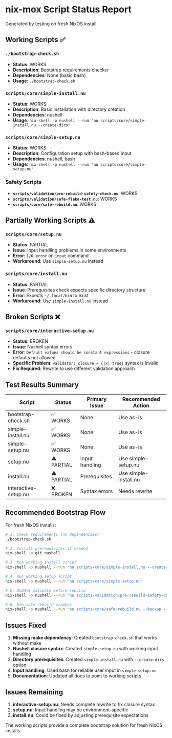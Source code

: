 # nix-mox Script Status Report

Generated by testing on fresh NixOS install.

## Working Scripts ✅

### `./bootstrap-check.sh`
- **Status**: WORKS
- **Description**: Bootstrap requirements checker
- **Dependencies**: None (basic bash)
- **Usage**: `./bootstrap-check.sh`

### `scripts/core/simple-install.nu`
- **Status**: WORKS
- **Description**: Basic installation with directory creation
- **Dependencies**: nushell
- **Usage**: `nix-shell -p nushell --run "nu scripts/core/simple-install.nu --create-dirs"`

### `scripts/core/simple-setup.nu`
- **Status**: WORKS
- **Description**: Configuration setup with bash-based input
- **Dependencies**: nushell, bash
- **Usage**: `nix-shell -p nushell --run "nu scripts/core/simple-setup.nu"`

### Safety Scripts
- **`scripts/validation/pre-rebuild-safety-check.nu`**: WORKS
- **`scripts/validation/safe-flake-test.nu`**: WORKS  
- **`scripts/core/safe-rebuild.nu`**: WORKS

## Partially Working Scripts ⚠️

### `scripts/core/setup.nu`
- **Status**: PARTIAL
- **Issue**: Input handling problems in some environments
- **Error**: `I/O error` on `input` command
- **Workaround**: Use `simple-setup.nu` instead

### `scripts/core/install.nu`
- **Status**: PARTIAL
- **Issue**: Prerequisites check expects specific directory structure
- **Error**: Expects `~/.local/bin` to exist
- **Workaround**: Use `simple-install.nu` instead

## Broken Scripts ❌

### `scripts/core/interactive-setup.nu`
- **Status**: BROKEN
- **Issue**: Nushell syntax errors
- **Error**: `Default values should be constant expressions` - closure defaults not allowed
- **Specific Problem**: `validator: closure = {|x| true}` syntax is invalid
- **Fix Required**: Rewrite to use different validation approach

## Test Results Summary

| Script | Status | Primary Issue | Recommended Action |
|--------|--------|---------------|-------------------|
| bootstrap-check.sh | ✅ WORKS | None | Use as-is |
| simple-install.nu | ✅ WORKS | None | Use as-is |  
| simple-setup.nu | ✅ WORKS | None | Use as-is |
| setup.nu | ⚠️ PARTIAL | Input handling | Use simple-setup.nu |
| install.nu | ⚠️ PARTIAL | Prerequisites | Use simple-install.nu |
| interactive-setup.nu | ❌ BROKEN | Syntax errors | Needs rewrite |

## Recommended Bootstrap Flow

For fresh NixOS installs:

```bash
# 1. Check requirements (no dependencies)
./bootstrap-check.sh

# 2. Install prerequisites if needed  
nix-shell -p git nushell

# 3. Run working install script
nix-shell -p nushell --run "nu scripts/core/simple-install.nu --create-dirs"

# 4. Run working setup script
nix-shell -p nushell --run "nu scripts/core/simple-setup.nu"

# 5. ALWAYS validate before rebuild
nix-shell -p nushell --run "nu scripts/validation/pre-rebuild-safety-check.nu"

# 6. Use safe rebuild wrapper
nix-shell -p nushell --run "nu scripts/core/safe-rebuild.nu --backup --test-first"
```

## Issues Fixed

1. **Missing make dependency**: Created `bootstrap-check.sh` that works without make
2. **Nushell closure syntax**: Created `simple-setup.nu` with working input handling
3. **Directory prerequisites**: Created `simple-install.nu` with `--create-dirs` option
4. **Input handling**: Used bash for reliable user input in `simple-setup.nu`
5. **Documentation**: Updated all docs to point to working scripts

## Issues Remaining

1. **interactive-setup.nu**: Needs complete rewrite to fix closure syntax
2. **setup.nu**: Input handling may be environment-specific
3. **install.nu**: Could be fixed by adjusting prerequisite expectations

The working scripts provide a complete bootstrap solution for fresh NixOS installs.